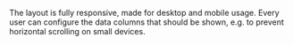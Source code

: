 The layout is fully responsive, made for desktop and mobile usage. 
Every user can configure the data columns that should be shown, e.g. to prevent horizontal scrolling on small devices.
